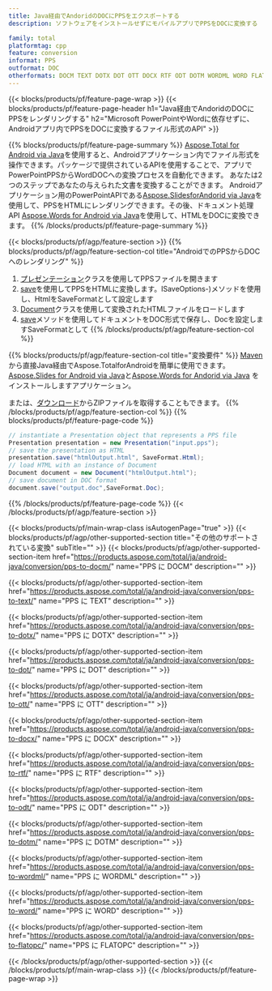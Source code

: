 ```yaml
---
title: Java経由でAndoridのDOCにPPSをエクスポートする
description: ソフトウェアをインストールせずにモバイルアプリでPPSをDOCに変換する

family: total
platformtag: cpp
feature: conversion
informat: PPS
outformat: DOC
otherformats: DOCM TEXT DOTX DOT OTT DOCX RTF ODT DOTM WORDML WORD FLATOPC
---
```

{{< blocks/products/pf/feature-page-wrap >}}
{{< blocks/products/pf/feature-page-header h1="Java経由でAndoridのDOCにPPSをレンダリングする" h2="Microsoft PowerPointやWordに依存せずに、Androidアプリ内でPPSをDOCに変換するファイル形式のAPI" >}}

{{% blocks/products/pf/feature-page-summary %}}
[Aspose.Total for Android via Java](https://products.aspose.com/total/android-java/)を使用すると、Androidアプリケーション内でファイル形式を操作できます。パッケージで提供されているAPIを使用することで、アプリでPowerPointPPSからWordDOCへの変換プロセスを自動化できます。
あなたは2つのステップであなたの与えられた文書を変換することができます。 Androidアプリケーション用のPowerPointAPIである[Aspose.SlidesforAndorid via Java](https://products.aspose.com/slides/android-java/)を使用して、PPSをHTMLにレンダリングできます。その後、ドキュメント処理API [Aspose.Words for Android via Java](https://products.aspose.com/words/android-java/)を使用して、HTMLをDOCに変換できます。 
{{% /blocks/products/pf/feature-page-summary  %}}

{{< blocks/products/pf/agp/feature-section >}}
{{% blocks/products/pf/agp/feature-section-col title="AndroidでのPPSからDOCへのレンダリング" %}}
1. [プレゼンテーション](https://reference.aspose.com/slides/java/com.aspose.slides/Presentation)クラスを使用してPPSファイルを開きます
2. [save](https://reference.aspose.com/slides/java/com.aspose.slides/Presentation#save-java.lang.String-int-com.aspose.slides)を使用してPPSをHTMLに変換します。ISaveOptions-)メソッドを使用し、HtmlをSaveFormatとして設定します
3. [Document](https://reference.aspose.com/words/java/com.aspose.words/Document)クラスを使用して変換されたHTMLファイルをロードします
4. [save](https://reference.aspose.com/words/java/com.aspose.words/Document#save(java.lang.String,int))メソッドを使用してドキュメントをDOC形式で保存し、Docを設定しますSaveFormatとして
{{% /blocks/products/pf/agp/feature-section-col %}}

{{% blocks/products/pf/agp/feature-section-col title="変換要件" %}}
[Maven](https://releases.aspose.com/total/java/)から直接Java経由でAspose.TotalforAndroidを簡単に使用できます。 [Aspose.Slides for Android via Java](https://docs.aspose.com/slides/androidjava/install-aspose-slides-for-android-via-java/)と[Aspose.Words for Andorid via Java](https://docs.aspose.com/words/java/install-aspose-words-for-android-via-java/#install-asposewords-for-android-via-java-from-maven-repository) をインストールしますアプリケーション。

または、[ダウンロード](https://releases.aspose.com/total/androidjava)からZIPファイルを取得することもできます。
{{% /blocks/products/pf/agp/feature-section-col %}}
{{% blocks/products/pf/feature-page-code %}}
```cs
// instantiate a Presentation object that represents a PPS file
Presentation presentation = new Presentation("input.pps");
// save the presentation as HTML
presentation.save("htmlOutput.html", SaveFormat.Html);
// load HTML with an instance of Document
Document document = new Document("htmlOutput.html");
// save document in DOC format
document.save("output.doc",SaveFormat.Doc);   
```

{{% /blocks/products/pf/feature-page-code %}}
{{< /blocks/products/pf/agp/feature-section >}}

{{< blocks/products/pf/main-wrap-class isAutogenPage="true" >}}
{{< blocks/products/pf/agp/other-supported-section title="その他のサポートされている変換" subTitle="" >}}
{{< blocks/products/pf/agp/other-supported-section-item href="https://products.aspose.com/total/ja/android-java/conversion/pps-to-docm/" name="PPS に DOCM" description="" >}}

{{< blocks/products/pf/agp/other-supported-section-item href="https://products.aspose.com/total/ja/android-java/conversion/pps-to-text/" name="PPS に TEXT" description="" >}}

{{< blocks/products/pf/agp/other-supported-section-item href="https://products.aspose.com/total/ja/android-java/conversion/pps-to-dotx/" name="PPS に DOTX" description="" >}}

{{< blocks/products/pf/agp/other-supported-section-item href="https://products.aspose.com/total/ja/android-java/conversion/pps-to-dot/" name="PPS に DOT" description="" >}}

{{< blocks/products/pf/agp/other-supported-section-item href="https://products.aspose.com/total/ja/android-java/conversion/pps-to-ott/" name="PPS に OTT" description="" >}}

{{< blocks/products/pf/agp/other-supported-section-item href="https://products.aspose.com/total/ja/android-java/conversion/pps-to-docx/" name="PPS に DOCX" description="" >}}

{{< blocks/products/pf/agp/other-supported-section-item href="https://products.aspose.com/total/ja/android-java/conversion/pps-to-rtf/" name="PPS に RTF" description="" >}}

{{< blocks/products/pf/agp/other-supported-section-item href="https://products.aspose.com/total/ja/android-java/conversion/pps-to-odt/" name="PPS に ODT" description="" >}}

{{< blocks/products/pf/agp/other-supported-section-item href="https://products.aspose.com/total/ja/android-java/conversion/pps-to-dotm/" name="PPS に DOTM" description="" >}}

{{< blocks/products/pf/agp/other-supported-section-item href="https://products.aspose.com/total/ja/android-java/conversion/pps-to-wordml/" name="PPS に WORDML" description="" >}}

{{< blocks/products/pf/agp/other-supported-section-item href="https://products.aspose.com/total/ja/android-java/conversion/pps-to-word/" name="PPS に WORD" description="" >}}

{{< blocks/products/pf/agp/other-supported-section-item href="https://products.aspose.com/total/ja/android-java/conversion/pps-to-flatopc/" name="PPS に FLATOPC" description="" >}}


{{< /blocks/products/pf/agp/other-supported-section >}}
{{< /blocks/products/pf/main-wrap-class >}}
{{< /blocks/products/pf/feature-page-wrap >}}